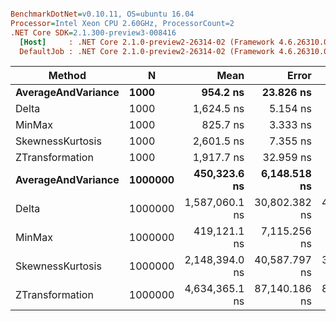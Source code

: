 ``` ini

BenchmarkDotNet=v0.10.11, OS=ubuntu 16.04
Processor=Intel Xeon CPU 2.60GHz, ProcessorCount=2
.NET Core SDK=2.1.300-preview3-008416
  [Host]     : .NET Core 2.1.0-preview2-26314-02 (Framework 4.6.26310.01), 64bit RyuJIT
  DefaultJob : .NET Core 2.1.0-preview2-26314-02 (Framework 4.6.26310.01), 64bit RyuJIT


```
|             Method |       N |           Mean |         Error |        StdDev |
|------------------- |-------- |---------------:|--------------:|--------------:|
| **AverageAndVariance** |    **1000** |       **954.2 ns** |     **23.826 ns** |     **22.287 ns** |
|              Delta |    1000 |     1,624.5 ns |      5.154 ns |      4.821 ns |
|             MinMax |    1000 |       825.7 ns |      3.333 ns |      3.117 ns |
|   SkewnessKurtosis |    1000 |     2,601.5 ns |      7.355 ns |      6.880 ns |
|    ZTransformation |    1000 |     1,917.7 ns |     32.959 ns |     42.855 ns |
| **AverageAndVariance** | **1000000** |   **450,323.6 ns** |  **6,148.518 ns** |  **5,450.501 ns** |
|              Delta | 1000000 | 1,587,060.1 ns | 30,802.382 ns | 48,855.842 ns |
|             MinMax | 1000000 |   419,121.1 ns |  7,115.256 ns |  6,307.489 ns |
|   SkewnessKurtosis | 1000000 | 2,148,394.0 ns | 40,587.797 ns | 39,862.640 ns |
|    ZTransformation | 1000000 | 4,634,365.1 ns | 87,140.186 ns | 81,510.976 ns |
